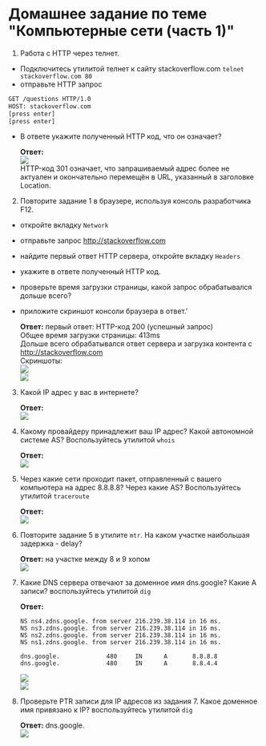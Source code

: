 # Домашнее задание по теме "Компьютерные сети (часть 1)"

1. Работа c HTTP через телнет.
- Подключитесь утилитой телнет к сайту stackoverflow.com
`telnet stackoverflow.com 80`
- отправьте HTTP запрос
```bash
GET /questions HTTP/1.0
HOST: stackoverflow.com
[press enter]
[press enter]
```
- В ответе укажите полученный HTTP код, что он означает?  

    **Ответ:**  
    ![](./assets/../.assets/images/telnet.png)  
    HTTP-код 301 означает, что запрашиваемый адрес более не актуален и окончательно перемещён в URL, указанный в заголовке Location.  
2. Повторите задание 1 в браузере, используя консоль разработчика F12.
- откройте вкладку `Network`
- отправьте запрос http://stackoverflow.com
- найдите первый ответ HTTP сервера, откройте вкладку `Headers`
- укажите в ответе полученный HTTP код.
- проверьте время загрузки страницы, какой запрос обрабатывался дольше всего?
- приложите скриншот консоли браузера в ответ.'

    **Ответ:** первый ответ: HTTP-код 200 (успешный запрос)  
    Общее время загрузки страницы: 413ms  
    Дольше всего обрабатывался ответ сервера и загрузка контента с http://stackoverflow.com  
    Скриншоты:  
    ![](./assets/../.assets/images/browser.png)  
    ![](./assets/../.assets/images/browser-2.png)  

3. Какой IP адрес у вас в интернете?

    **Ответ:**  
    ![](./assets/../.assets/images/curl.png)  

4. Какому провайдеру принадлежит ваш IP адрес? Какой автономной системе AS? Воспользуйтесь утилитой `whois`

    **Ответ:**  
    ![](./assets/../.assets/images/whois.png)  

5. Через какие сети проходит пакет, отправленный с вашего компьютера на адрес 8.8.8.8? Через какие AS? Воспользуйтесь утилитой `traceroute`

    **Ответ:**  
    ![](./assets/../.assets/images/traceroute.png)  

6. Повторите задание 5 в утилите `mtr`. На каком участке наибольшая задержка - delay?

    **Ответ:** на участке между 8 и 9 хопом  
    ![](./assets/../.assets/images/mtr.png)  

7. Какие DNS сервера отвечают за доменное имя dns.google? Какие A записи? воспользуйтесь утилитой `dig`

    **Ответ:**  
    ```
    NS ns4.zdns.google. from server 216.239.38.114 in 16 ms.
    NS ns3.zdns.google. from server 216.239.38.114 in 16 ms.
    NS ns2.zdns.google. from server 216.239.38.114 in 16 ms.
    NS ns1.zdns.google. from server 216.239.38.114 in 16 ms.

    dns.google.             480     IN      A       8.8.8.8
    dns.google.             480     IN      A       8.8.4.4
    ```
    ![](./assets/../.assets/images/dig.png)  
    ![](./assets/../.assets/images/dig-2.png)  

8. Проверьте PTR записи для IP адресов из задания 7. Какое доменное имя привязано к IP? воспользуйтесь утилитой `dig`

    **Ответ:** dns.google.  
    ![](./assets/../.assets/images/ptr.png)  